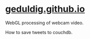 [geduldig.github.io](http://geduldig.github.io)
==================

WebGL processing of webcam video.

How to save tweets to couchdb.
